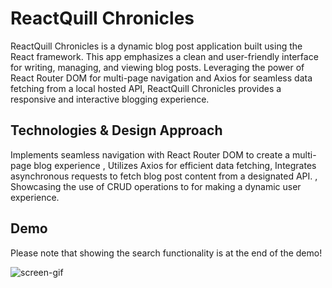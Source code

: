 # ReactQuill Chronicles

ReactQuill Chronicles is a dynamic blog post application built using the React framework. This app emphasizes a clean and user-friendly interface for writing, managing, and viewing blog posts. Leveraging the power of React Router DOM for multi-page navigation and Axios for seamless data fetching from a local hosted API, ReactQuill Chronicles provides a responsive and interactive blogging experience.

## Technologies & Design Approach

Implements seamless navigation with React Router DOM to create a multi-page blog experience
, Utilizes Axios for efficient data fetching, Integrates asynchronous requests to fetch blog post content from a designated API.
, Showcasing the use of CRUD operations to for making a dynamic user experience.


## Demo

Please note that showing the search functionality is at the end of the demo!

![screen-gif](./images/demo.gif)
